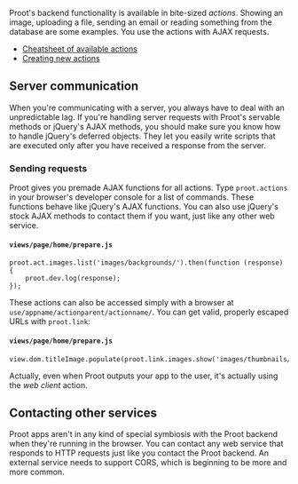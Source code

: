 
Proot's backend functionality is available in bite-sized *actions*. Showing an image, uploading a file, sending an email or reading something from the database are some examples. You use the actions with AJAX requests.

- [Cheatsheet of available actions](?category=cheatsheets&id=actions)
- [Creating new actions](?category=actions)



## Server communication

When you're communicating with a server, you always have to deal with an unpredictable lag. If you're handling server requests with Proot's servable methods or jQuery's AJAX methods, you should make sure you know how to handle jQuery's deferred objects. They let you easily write scripts that are executed only after you have received a response from the server.



### Sending requests

Proot gives you premade AJAX functions for all actions. Type `proot.actions` in your browser's developer console for a list of commands. These functions behave like jQuery's AJAX functions. You can also use jQuery's stock AJAX methods to contact them if you want, just like any other web service.

#### `views/page/home/prepare.js`
	proot.act.images.list('images/backgrounds/').then(function (response) {
		proot.dev.log(response);
	});

These actions can also be accessed simply with a browser at `use/appname/actionparent/actionname/`. You can get valid, properly escaped URLs with `proot.link`:

#### `views/page/home/prepare.js`
	view.dom.titleImage.populate(proot.link.images.show('images/thumbnails/eiskis.jpg'));

Actually, even when Proot outputs your app to the user, it's actually using the *web client* action.



## Contacting other services

Proot apps aren't in any kind of special symbiosis with the Proot backend when they're running in the browser. You can contact any web service that responds to HTTP requests just like you contact the Proot backend. An external service needs to support CORS, which is beginning to be more and more common.
